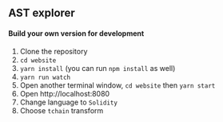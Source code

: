 ## AST explorer

#### Build your own version for development

1. Clone the repository
3. `cd website`
4. `yarn install` (you can run `npm install` as well)
5. `yarn run watch`
6. Open another terminal window, `cd website` then `yarn start`
7. Open http://localhost:8080
8. Change language to `Solidity`
9. Choose `tchain` transform
